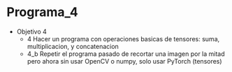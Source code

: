# Programa_4
* Objetivo 4
	* 4   Hacer un programa con operaciones basicas de tensores: suma, multiplicacion, y concatenacion
	* 4_b Repetir el programa pasado de recortar una imagen por la mitad pero ahora sin usar OpenCV o numpy, solo usar PyTorch (tensores)
